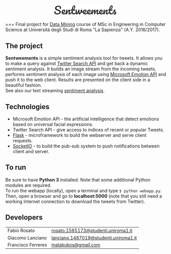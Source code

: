 <p align="center"><img src="img/logo.JPG"width=40%/></p>

===
Final project for [Data Mining](http://aris.me/index.php/data-mining-2016) course of MSc in Engineering in Computer Science
at Università degli Studi di Roma "La Sapienza" (A.Y. 2016/2017).

## The project
**Sentweements** is a simple sentiment analysis tool for tweets. It allows you to make a query against
[Twitter Search API](https://dev.twitter.com/rest/public) and get back a dynamic sentiment analysis. It builds an image
stream from the incoming tweets, performs sentiment analysis of each image using
[Microsoft Emotion API](https://www.microsoft.com/cognitive-services/en-us/emotion-api) and push it to the web client.
Results are presented on the client side in a beautiful fashion.  
See also our text streaming [sentiment analysis](https://github.com/giacomolanciano/sentweements/tree/master-v2).

## Technologies
- Microsoft Emotion API - the artificial intelligence that detect emotions based on universal facial expressions.
- Twitter Search API - give access to indices of recent or popular Tweets.
- [Flask](http://flask.pocoo.org/) - microframework to build the webserver and serve client requests.
- [SocketIO](http://socket.io/) - to build the pub-sub system to push notifications between client and server.

## To run
Be sure to have **Python 3** installed. Note that some additional Python modules are required.  
To run the webapp (locally), open a terminal and type `$ python webapp.py`. Then, open a browser and go to
**localhost:5000**  (note that you still need a working Internet connection to download the tweets from Twitter).

## Developers

|                  |                                     |
|------------------|-------------------------------------|  
|Fabio Rosato      |rosato.1565173@studenti.uniroma1.it  |  
|Giacomo Lanciano  |lanciano.1487019@studenti.uniroma1.it|  
|Francisco Ferreres|matakukos@gmail.com                  |   
